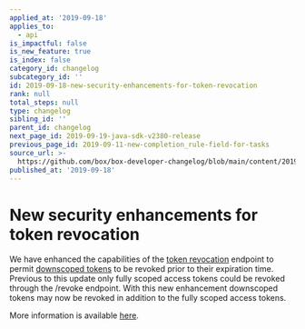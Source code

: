 ```yaml
---
applied_at: '2019-09-18'
applies_to:
  - api
is_impactful: false
is_new_feature: true
is_index: false
category_id: changelog
subcategory_id: ''
id: 2019-09-18-new-security-enhancements-for-token-revocation
rank: null
total_steps: null
type: changelog
sibling_id: ''
parent_id: changelog
next_page_id: 2019-09-19-java-sdk-v2380-release
previous_page_id: 2019-09-11-new-completion_rule-field-for-tasks
source_url: >-
  https://github.com/box/box-developer-changelog/blob/main/content/2019/09-18-new-security-enhancements-for-token-revocation.md
published_at: '2019-09-18'
---
```

# New security enhancements for token revocation

We have enhanced the capabilities of the [token
revocation](endpoint://post-oauth2-revoke/) endpoint to permit
[downscoped tokens](guides://authentication/access-tokens/downscope) to be
revoked prior to their expiration time. Previous to this update only fully
scoped access tokens could be revoked through the /revoke endpoint. With this
new enhancement downscoped tokens may now be revoked in addition to the fully
scoped access tokens.

More information is available [here][blog_token_revocation].

[blog_token_revocation]: https://medium.com/box-developer-blog/new-security-enhancements-for-revoking-access-tokens-79b9960a7ce2